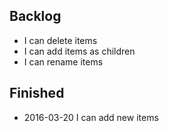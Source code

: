 
## Backlog

  - I can delete items
  - I can add items as children
  - I can rename items

## Finished

  - 2016-03-20 I can add new items

